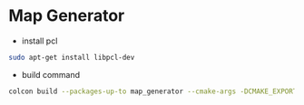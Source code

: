 # Map Generator

* install pcl
```bash
sudo apt-get install libpcl-dev
```

* build command
```bash 
colcon build --packages-up-to map_generator --cmake-args -DCMAKE_EXPORT_COMPILE_COMMANDS=ON
```